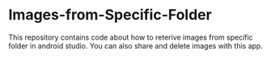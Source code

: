 # Images-from-Specific-Folder
This repository contains code about how to reterive images from specific folder in android studio. You can also share and delete images with this app.
